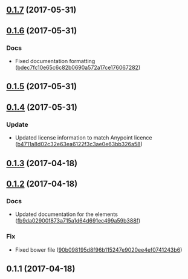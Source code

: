 <a name="0.1.7"></a>
## [0.1.7](https://github.com/advanced-rest-client/anypoint-text-field/compare/0.1.6...v0.1.7) (2017-05-31)




<a name="0.1.6"></a>
## [0.1.6](https://github.com/advanced-rest-client/anypoint-text-field/compare/0.1.5...v0.1.6) (2017-05-31)


### Docs

* Fixed documentation formatting ([bdec7fc10e65c6c82b0690a572a17ce176067282](https://github.com/advanced-rest-client/anypoint-text-field/commit/bdec7fc10e65c6c82b0690a572a17ce176067282))



<a name="0.1.5"></a>
## [0.1.5](https://github.com/advanced-rest-client/anypoint-text-field/compare/0.1.4...v0.1.5) (2017-05-31)




<a name="0.1.4"></a>
## [0.1.4](https://github.com/advanced-rest-client/anypoint-text-field/compare/0.1.3...v0.1.4) (2017-05-31)


### Update

* Updated license information to match Anypoint licence ([b4711a8d02c32e63ea6122f3c3ae0e63bb326a58](https://github.com/advanced-rest-client/anypoint-text-field/commit/b4711a8d02c32e63ea6122f3c3ae0e63bb326a58))



<a name="0.1.3"></a>
## [0.1.3](https://github.com/advanced-rest-client/anypoint-text-field/compare/0.1.2...v0.1.3) (2017-04-18)




<a name="0.1.2"></a>
## [0.1.2](https://github.com/advanced-rest-client/anypoint-text-field/compare/0.1.1...v0.1.2) (2017-04-18)


### Docs

* Updated documentation for the elements ([fb9da02900f873a715a1d64d691ec499a59b388f](https://github.com/advanced-rest-client/anypoint-text-field/commit/fb9da02900f873a715a1d64d691ec499a59b388f))

### Fix

* Fixed bower file ([90b098195d8f96b115247e9020ee4ef0741243b6](https://github.com/advanced-rest-client/anypoint-text-field/commit/90b098195d8f96b115247e9020ee4ef0741243b6))



<a name="0.1.1"></a>
## 0.1.1 (2017-04-18)




